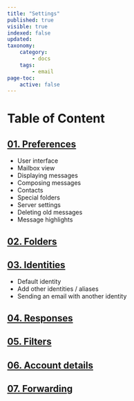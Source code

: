 ```yaml
---
title: "Settings"
published: true
visible: true
indexed: false
updated:
taxonomy:
    category:
        - docs
    tags:
        - email
page-toc:
    active: false
---
```


# Table of Content
## [01. Preferences](01.preferences)
  - User interface
  - Mailbox view
  - Displaying messages
  - Composing messages
  - Contacts
  - Special folders
  - Server settings
  - Deleting old messages
  - Message highlights

## [02. Folders](02.folders)
## [03. Identities](03.identities)
  - Default identity
  - Add other identities / aliases
  - Sending an email with another identity

## [04. Responses](04.responses)
## [05. Filters](05.filters)
## [06. Account details](06.account_details)
## [07. Forwarding](07.forwarding)